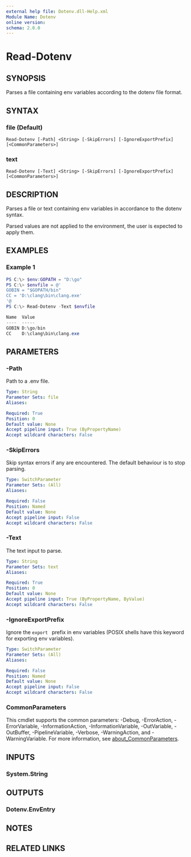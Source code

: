 ```yaml
---
external help file: Dotenv.dll-Help.xml
Module Name: Dotenv
online version:
schema: 2.0.0
---
```


# Read-Dotenv

## SYNOPSIS
Parses a file containing env variables according to the dotenv file format.

## SYNTAX

### file (Default)
```
Read-Dotenv [-Path] <String> [-SkipErrors] [-IgnoreExportPrefix] [<CommonParameters>]
```

### text
```
Read-Dotenv [-Text] <String> [-SkipErrors] [-IgnoreExportPrefix] [<CommonParameters>]
```

## DESCRIPTION
Parses a file or text containing env variables in accordance to the dotenv syntax.

Parsed values are not applied to the environment, the user is expected to apply them.

## EXAMPLES

### Example 1
```powershell
PS C:\> $env:GOPATH = "D:\go"
PS C:\> $envfile = @'
GOBIN = "$GOPATH/bin"
CC = 'D:\clang\bin\clang.exe'
'@
PS C:\> Read-Dotenv -Text $envfile

Name  Value
----  -----
GOBIN D:\go/bin
CC    D:\clang\bin\clang.exe
```

## PARAMETERS

### -Path
Path to a .env file.

```yaml
Type: String
Parameter Sets: file
Aliases:

Required: True
Position: 0
Default value: None
Accept pipeline input: True (ByPropertyName)
Accept wildcard characters: False
```

### -SkipErrors
Skip syntax errors if any are encountered.
The default behaviour is to stop parsing.

```yaml
Type: SwitchParameter
Parameter Sets: (All)
Aliases:

Required: False
Position: Named
Default value: None
Accept pipeline input: False
Accept wildcard characters: False
```

### -Text
The text input to parse.

```yaml
Type: String
Parameter Sets: text
Aliases:

Required: True
Position: 0
Default value: None
Accept pipeline input: True (ByPropertyName, ByValue)
Accept wildcard characters: False
```

### -IgnoreExportPrefix
Ignore the `export ` prefix in env variables (POSIX shells have this keyword for exporting env variables).

```yaml
Type: SwitchParameter
Parameter Sets: (All)
Aliases:

Required: False
Position: Named
Default value: None
Accept pipeline input: False
Accept wildcard characters: False
```

### CommonParameters
This cmdlet supports the common parameters: -Debug, -ErrorAction, -ErrorVariable, -InformationAction, -InformationVariable, -OutVariable, -OutBuffer, -PipelineVariable, -Verbose, -WarningAction, and -WarningVariable. For more information, see [about_CommonParameters](http://go.microsoft.com/fwlink/?LinkID=113216).

## INPUTS

### System.String

## OUTPUTS

### Dotenv.EnvEntry

## NOTES

## RELATED LINKS
